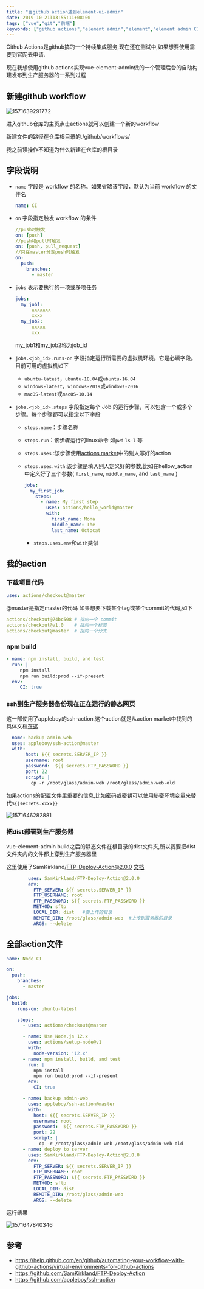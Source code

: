 ```yaml
---
title: "当github action遇到element-ui-admin"
date: 2019-10-21T13:55:11+08:00
tags: ["vue","git","前端"]
keywords: ["github actions","element admin","element","element admin CI/CD"]
---
```


Github Actions是github搞的一个持续集成服务,现在还在测试中,如果想要使用需要到官网去申请.

现在我想使用github actions实现vue-element-admin做的一个管理后台的自动构建发布到生产服务器的一系列过程



## 新建github workflow

![1571639291772](1571639291772.png)

进入github仓库的主页点击actions就可以创建一个新的workflow

新建文件的路径在仓库根目录的./github/workflows/

我之前误操作不知道为什么新建在仓库的根目录



## 字段说明

* `name`  字段是 workflow 的名称。如果省略该字段，默认为当前 workflow 的文件名 

  ```yaml
  name: CI
  ```

* `on` 字段指定触发 workflow 的条件

  ```yaml
  //push时触发
  on: [push]
  //push和pull时触发
  on: [push, pull_request]
  //只在master分支push时触发
  on:
    push:
      branches:    
        - master
  ```

* `jobs` 表示要执行的一项或多项任务 

  ```yaml
  jobs: 
  	my_job1:
  		xxxxxxx
  		xxxx
  	my_job2: 
  		xxxxx
  		xxx
  ```

  my_job1和my_job2称为job_id

* `jobs.<job_id>.runs-on`  字段指定运行所需要的虚拟机环境。它是必填字段。目前可用的虚拟机如下 
  - `ubuntu-latest`，`ubuntu-18.04`或`ubuntu-16.04`
  - `windows-latest`，`windows-2019`或`windows-2016`
  - `macOS-latest`或`macOS-10.14`

* `jobs.<job_id>.steps` 字段指定每个 Job 的运行步骤，可以包含一个或多个步骤。每个步骤都可以指定以下字段
  * `steps.name`：步骤名称 
  
  * `steps.run`：该步骤运行的linux命令 如`pwd` `ls-l` 等
  
  * `steps.uses` :该步骤使用[actions market]( https://github.com/marketplace?type=actions )中的别人写好的action
  
  * `steps.uses.with`:该步骤是填入别人定义好的参数,比如在hellow_action中定义好了三个参数( `first_name`, `middle_name`, and `last_name` )
  
    ```yaml
    jobs:
      my_first_job:
        steps:
          - name: My first step
            uses: actions/hello_world@master
            with:
              first_name: Mona
              middle_name: The
              last_name: Octocat  
    ```

	 * `steps.uses.env`和`with`类似

## 我的action

### 下载项目代码

```yaml
uses: actions/checkout@master
```
@master是指定master的代码
如果想要下载某个tag或某个commit的代码,如下

```yaml
actions/checkout@74bc508 # 指向一个 commit
actions/checkout@v1.0    # 指向一个标签
actions/checkout@master  # 指向一个分支
```

### npm build

```yaml
- name: npm install, build, and test
  run: |
     npm install
     npm run build:prod --if-present
  env:
     CI: true
```

### ssh到生产服务器备份现在正在运行的静态网页

这一部使用了appleboy的ssh-action,这个action就是从action market中找到的
具体文档[在这]( https://github.com/appleboy/ssh-action )

```yaml
  name: backup admin-web
  uses: appleboy/ssh-action@master
  with:
       host: ${{ secrets.SERVER_IP }}
       username: root
       password:  ${{ secrets.FTP_PASSWORD }}
       port: 22
       script: |
         cp -r /root/glass/admin-web /root/glass/admin-web-old
```


如果actions的配置文件里重要的信息,比如密码或密钥可以使用秘密环境变量来替代`${{secrets.xxxx}}`

![1571646282881](1571646282881.png)

### 把dist部署到生产服务器

vue-element-admin build之后的静态文件在根目录的dist文件夹,所以我要把dist文件夹内的文件都上穿到生产服务器里

这里使用了SamKirkland/FTP-Deploy-Action@2.0.0     [文档]( https://github.com/SamKirkland/FTP-Deploy-Action ) 

```yaml
        uses: SamKirkland/FTP-Deploy-Action@2.0.0
        env:
          FTP_SERVER: ${{ secrets.SERVER_IP }}
          FTP_USERNAME: root
          FTP_PASSWORD: ${{ secrets.FTP_PASSWORD }}
          METHOD: sftp
          LOCAL_DIR: dist   #要上传的目录
          REMOTE_DIR: /root/glass/admin-web  #上传到服务器的目录
          ARGS: --delete
```

## 全部action文件


```yaml
name: Node CI

on:
  push:
    branches:
      - master

jobs:
  build:
    runs-on: ubuntu-latest

    steps:
      - uses: actions/checkout@master

      - name: Use Node.js 12.x
        uses: actions/setup-node@v1
        with:
          node-version: '12.x'
      - name: npm install, build, and test
        run: |
          npm install
          npm run build:prod --if-present
        env:
          CI: true

      - name: backup admin-web
        uses: appleboy/ssh-action@master
        with:
          host: ${{ secrets.SERVER_IP }}
          username: root
          password:  ${{ secrets.FTP_PASSWORD }}
          port: 22
          script: |
            cp -r /root/glass/admin-web /root/glass/admin-web-old
      - name: deploy to server
        uses: SamKirkland/FTP-Deploy-Action@2.0.0
        env:
          FTP_SERVER: ${{ secrets.SERVER_IP }}
          FTP_USERNAME: root
          FTP_PASSWORD: ${{ secrets.FTP_PASSWORD }}
          METHOD: sftp
          LOCAL_DIR: dist
          REMOTE_DIR: /root/glass/admin-web
          ARGS: --delete
```

运行结果

![1571647840346](1571647840346.png)



## 参考

*  https://help.github.com/en/github/automating-your-workflow-with-github-actions/virtual-environments-for-github-actions 
*  https://github.com/SamKirkland/FTP-Deploy-Action 
*  https://github.com/appleboy/ssh-action 